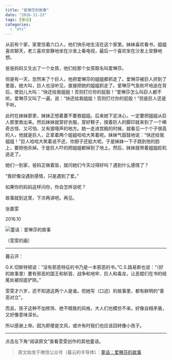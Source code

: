 ```yaml
---
title: "爱琳莎的故事"
date: "2016-11-23"
tags: [童话]
categories: 
  - "etc"
---
```


从前有个家，家里住着六口人，他们快乐地生活在这个家里。妹妹喜欢看书，姐姐喜欢聊天，老三喜欢安静地坐在沙发上看电视，最后一个喜欢坐在沙发上安静地想。

  

爸爸妈妈又生出了一个女孩，他们给那个女孩取名叫爱琳莎。  

  

但是有一天，忽然来了个巨人，他把爱琳莎的姐姐都抓走了。爱琳莎被巨人挤到了里面，她大叫，巨人也没听见，直接把她的姐姐抓走了。爱琳莎气急败坏地追在背后，使劲儿大叫：“快还给我姐姐！否则打烂你的屁股！”爱琳莎怎么叫巨人都不听。爱琳莎又叫了一遍，说：“快还给我姐姐！否则打烂你的屁股！”但是巨人还是不听。

  

此时在妹妹那里，妹妹正想着要不要救姐姐。后来她下定决心，一定要把姐姐从巨人那里救出来。然后妹妹就穿好衣服，穿好鞋子，按着巨人的脚印就来到了一个稀奇古怪、又可怕、又有狼嚎声的地方。她一走进宫殿的时候，就看见一个个子很高的人，他就是巨人，正拿着两个姐姐哈哈大笑着呢。妹妹气鼓鼓地说：“快还给我姐姐！”巨人哈哈大笑着说不还，你胆子还挺大呢。于是妹妹一下子跳到他的脸上，要把他杀掉。于是巨人吓的把姐姐都掉到了地上。然后，妹妹就带着姐姐趁机逃走了。

  

她们一到家，爸妈正做着饭，就问她们今天过得好吗？遇到什么感情了？

  

“我好像没遇到感情，只是遇到了爱。”

  

如果你的妈妈这样问你，你会怎样说呢？

  

故事就到这里，下次再讲吧。再见。

  

张嘉雯

2016.10

  

![童话：爱琳莎的故事](images/beepress10-1572665351.jpeg "童话：爱琳莎的故事")

（雯雯的画）

  

* * *

  

暮云评：

  

G.K.切斯特顿说：“没有邪恶特征的书乃是一本邪恶的书。”C.S.路易斯也说：“（好的故事里）要有邪恶的国王和斩首、战争和地牢、巨人和毒龙，让恶棍们在书的结尾处被彻底铲除。”

  

雯雯才六岁，还不知道这两个人是谁。但她写（口述）的故事里，都有鲜明的“善恶对立”。

  

而且，孩子这种不加修饰、绝不精致的风格，大人们也模仿不来。好像自相矛盾，又好像意味深长。

  

所以感谢上帝。因为即便是文风，或许有时我们也应该回转像小孩子。

  

* * *

  

点击左下角“阅读原文”查看雯雯创作的其他童话。

> 原文始发于微信公众号（暮云的半导体）：[童话：爱琳莎的故事](http://mp.weixin.qq.com/s?__biz=MzAxMzcyMDY4Ng==&mid=2652605229&idx=1&sn=63800ef2a6c020460637ae70d5f7f423&chksm=8071662cb706ef3ada299d465b98741f9990083a72f85bcc57bdfc1a32abbe3937109b36eb51&scene=27#wechat_redirect)
